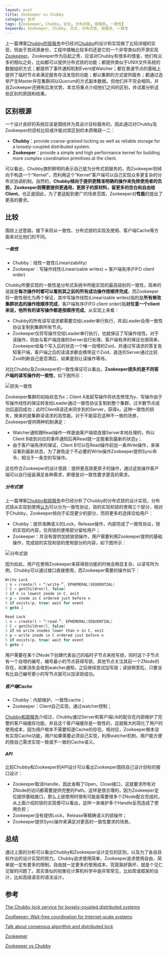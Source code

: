 ```yaml
---
layout: post
title: Zookeeper vs Chubby
category: 技术
tags: [Zookeeper, Chubby, 论文, 分布式锁, 锁服务, 一致性]
keywords: Zookeeper, Chubby, 论文, 分布式锁, 锁服务, 一致性
---
```


上一篇博客[Chubby的锁服务](http://catkang.github.io/2017/09/29/chubby.html)中已经对[Chubby](https://static.googleusercontent.com/media/research.google.com/en//archive/chubby-osdi06.pdf)的设计和实现做了比较详细的实现，但由于其闭源身份，工程中接触比较多的还是它的一个非常类似的开源实现[Zookeeper](https://www.usenix.org/legacy/event/usenix10/tech/full_papers/Hunt.pdf)。Zookeeper作为后起之秀，应该对Chubby有很多的借鉴，他们有众多的相似之处，比如都可以提供分布式锁的功能；都提供类似于UNIX文件系统的数据组织方式；都提供了事件通知机制Event或Watcher；都在普通节点的基础上提供了临时节点来满足服务存活发现的功能；都以集群的方式提供服务；都通过选举产生Master并在集群间以Quorum的方式副本数据。但他们并不完全相同，并且Zookeeper还拥有后发优势，本文将重点介绍他们之间的区别，并试着分析这些区别的原因和结果。



## **区别根源**

一个设计良好的系统应该是围绕并为其设计目标服务的，因此通过对Chubby及Zookeeper的目标比较或许能对其区别的本质略窥一二：

- **Chubby**：provide coarse-grained locking as well as reliable storage for a loosely-coupled distributed system.
- **Zookeeper**：provide a simple and high performance kernel for building more complex coordination primitives at the client.

可以看出，Chubby旗帜鲜明的表示自己是为分布式锁服务的，而Zookeeper则倾向于构造一个“Kernel”，而利用这个“Kernel”客户端可以自己实现众多更复杂的分布式协调机制。自然的，**Chubby倾向于提供更精准明确的操作来免除使用者的负担，Zookeeper则需要提供更通用，更原子的原材料，留更多的空白和自由给Client**。也正是因此，为了更适配到更广的场景范围，Zookeeper对**性能**的提出了更高的要求。



## **比较**

围绕上述思路，接下来将从一致性、分布式锁的实现及使用、客户端Cache等方面来对比他们的不同。

##### **一致性**

- Chubby：线性一致性(Linearizability)
- Zookeeper：写操作线性(Linearizable writes) + 客户端有序(FIFO client order)


Chubby所要实现的一致性是分布式系统中所能实现的最高级别的一致性，简单的说就是**每次操作时都可以看到其之前的所有成功操作按顺序完成**，而Zookeeper将一致性弱化为两个保证，其中写操作线性(Linearizable writes)指的是**所有修改集群状态的操作按顺序完成**，客户端有序(FIFO client order)指**对任意一个client来说，他所有的读写操作都是按顺序完成**。从实现上来看：

- Chubby的所有读写请求都需要交给Leader串行执行，并且Leader会用一致性协议复制到集群所有节点。
- Zookeeper仅将写操作交给Leader串行执行，也就保证了写操作线性。对于读操作，则由与客户端连接的Server自行处理，客户端有序的保证也很简单，Zookeeper给每个写入后的状态一个唯一自增的Zxid，并通过写请求的答复告知客户端，客户端之后的读请求都会携带这个Zxid，直连的Server通过比较Zxid判断自己是否滞后，如果是则让读操作等待。

对比Chubby及Zookeeper的一致性保证可以看出，**Zookeeper损失的是不同客户端的读写操作的一致性**，如下图所示：

![损失一致性](https://i.imgur.com/h0iQHPl.png)

Zookeeper集群的初始状态为x；Client A发起写操作将状态修改为y，写操作由于写操作线性的保证转发给Leader通过一致性协议复制到整个集群，过半数节点成功后返回成功；此时ClientB读还未同步到的Server，获得x。这种一致性的损失，换来的是集群读请求的高性能。对于不能容忍这种不一致的场景，Zookeeper提供两种机制满足：

- Watcher通知跟Read操作一样是由客户端锁连接Server本地处理的，所以Client B收到对应的事件通知后再Read就一定能看到最新的状态y；
- 由于客户端有序的保证，Client B可以在Read操作前加一条Write操作，来保证看到最新状态，为了避免这个不必要的Write操作Zookeeper提供Sync命令，相当于一条空的写操作。

这也符合Zookeeper的设计思路：提供更高效更原子的操作，通过这些操作客户端可以自行组装满足各种需求，即便是对一致性要求更高的需求。



##### **分布式锁**

上一篇博客[Chubby和锁服务](http://catkang.github.io/2017/09/29/chubby.html)中已经分析了Chubby的分布式锁的设计实现，分布式锁从实现到使用[认为](http://baotiao.github.io/2017/09/12/distributed-lock/)可以分为一致性协议，锁的实现和锁的使用三个部分，相对于Chubby，Zookeeper倾向于实现更少的部分，而将更多的选择交给用户：

- Chubby：提供准确语义的Lock，Release操作，内部完成了一致性协议，锁的实现的内容，仅将锁的使用部分留给用户；
- Zookeeper：并没有提供加锁放锁操作，用户需要利用Zookeeper提供的基础操作，完成锁的实现和锁的使用部分的内容，如下图所示：

![分布式锁](https://i.imgur.com/pANks8S.png)

因为如此，用户在使用Zookeeper来获得锁功能的时候会稍显复杂，以读写所为例，Chubby可以通过接口直接使用，而Zookeeper需要的操作如下：

```c++
Write Lock
1 n = create(l + “/write-”, EPHEMERAL|SEQUENTIAL) 
2 C = getChildren(l, false)
3 if n is lowest znode in C, exit
4 p = znode in C ordered just before n
5 if exists(p, true) wait for event 
6 goto 2

Read Lock
1 n = create(l + “/read-”, EPHEMERAL|SEQUENTIAL)
2 C = getChildren(l, false)
3 if no write znodes lower than n in C, exit
4 p = write znode in C ordered just before n
5 if exists(p, true) wait for event
6 goto 3
```

用户需要在某个ZNode下创建代表自己的临时子节点来抢写锁，同时这个子节点有一个自增的编号，编号最小的节点获得写锁，其他节点关注其前一个ZNode的存在，如果消失会收到watcher通知，之后继续尝试加写锁；读锁稍宽松，只要没有比自己编号更小的写节点就可以加读锁成功。



##### **客户端Cache**

- Chubby：内部维护，一致性cache；
- Zookeeper：Client自己实现，通过watcher控制；


[Chubby和锁服务](http://catkang.github.io/2017/09/29/chubby.html)介绍过，Chubby通过Server和客户端Lib的配合在内部维护了完整的客户端缓存功能，并且这个客户端缓存是一致性的，这就极大的简化了用户的使用成本，因为用户根本不需要知道Cache的存在。相对应，Zookeeper根本没有实现Cache功能，用户如果需要必须自己实现，利用watcher机制，用户能方便的按自己需求实现一致或不一致的Cache语义。



##### **API**

比较Chubby和Zookeeper的API设计可以看出Zookeeper围绕自己设计目标的接口设计：

- Zookeeper取消Handle，因此省略了Open，Close接口，这就要求所有对ZNode的访问都需要提供完整的Path。这样是很合理的，因为Zookeeper定位提供基础接口，那么上层使用时很有可能是需要很多个ZNode配合完成的，从上面介绍的锁的实现便可以看出，这样一来维护多个Handle反而造成了使用负担；
- Zookeeper没有提供Lock，Release等精确语义的锁操作；
- Zookeeper提供Sync操作来满足对更高的一致性要求的场景。





## **总结**

通过上面的分析可以看出Chubby和Zookeeper设计定位的区别，以及为了各自目标作出的设计实现的努力。Chubby追求使用简单，Zookeeper追求使用自由，简单就一定有更多的限制，自由就一定更多的使用成本，究竟孰好孰坏，就是个见仁见智的问题了。其实类似的权衡在计算机科学中是非常常见，比如库或框架的设计，比如高级语言的语法设计。



## 参考

[The Chubby lock service for loosely-coupled distributed systems](http://static.googleusercontent.com/media/research.google.com/en//archive/chubby-osdi06.pdf)

[ZooKeeper: Wait-free coordination for Internet-scale systems](https://www.usenix.org/legacy/event/usenix10/tech/full_papers/Hunt.pdf)

[Talk about consensus algorithm and distributed lock](http://baotiao.github.io/2017/09/12/distributed-lock/)

[Zookeeper](https://github.com/apache/zookeeper)

[Zookeeper vs Chubby](http://catkang.github.io/2017/10/10/zookeeper-vs-chubby.html)

